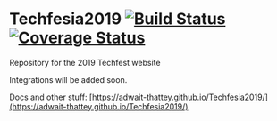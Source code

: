 # Techfesia2019 [![Build Status](https://travis-ci.org/adwait-thattey/Techfesia2019.svg?branch=master)](https://travis-ci.org/adwait-thattey/Techfesia2019)   [![Coverage Status](https://coveralls.io/repos/github/adwait-thattey/Techfesia2019/badge.svg?branch=master)](https://coveralls.io/github/adwait-thattey/Techfesia2019?branch=master)


Repository for the 2019 Techfest website

Integrations will be added soon.

Docs and other stuff: [https://adwait-thattey.github.io/Techfesia2019/](https://adwait-thattey.github.io/Techfesia2019/)
